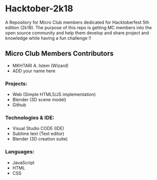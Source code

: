 # Hacktober-2k18
A Repository for Micro Club members dedicated for Hacktoberfest 5th edition (2k18). The purpose of this repo is getting MC members into the open source community and help them develop and share project and knowledge while having a fun challenge !!

## Micro Club Members Contributors

* MKHTARI A. Islem (Wizard)
* ADD your name here

### Projects: 

* Web (Simple HTML5/JS implementation)
* Blender (3D scene model)
* Github

### Technologies & IDE: 

* Visual Studio CODE (IDE)
* Sublime text (Text editor) 
* Blender (3D creation suite)

### Languages: 

* JavaScript
* HTML
* CSS
